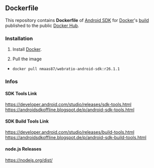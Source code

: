 ## Dockerfile

This repository contains **Dockerfile** of [Android SDK](https://developer.android.com/sdk/) for [Docker](https://www.docker.com/)'s [build](https://registry.hub.docker.com/u/webratio/android-sdk/) published to the public [Docker Hub](https://hub.docker.com/).

### Installation

1. Install [Docker](https://www.docker.com/).

2. Pull the image
  * `docker pull nmaas87/webratio-android-sdk:r26.1.1`
  
### Infos
#### SDK Tools Link
https://developer.android.com/studio/releases/sdk-tools.html
https://androidsdkoffline.blogspot.de/p/android-sdk-tools.html
#### SDK Build Tools Link
https://developer.android.com/studio/releases/build-tools.html
https://androidsdkoffline.blogspot.de/p/android-sdk-build-tools.html
#### node.js Releases
https://nodejs.org/dist/
